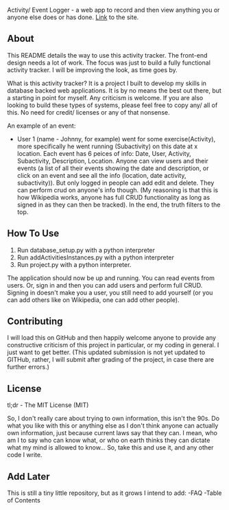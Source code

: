Activity/ Event Logger - a web app to record and then view anything you or anyone else does or has done. 
[Link](http://ec2-54-157-225-246.compute-1.amazonaws.com "Activity Logger on Amazon Lightsail") to the site. 

## About

This README details the way to use this activity tracker. The front-end design needs a lot of work. 
The focus was just to build a fully functional activity tracker. I will be improving the look, as time goes by.

What is this activity tracker? It is a 
project I built to develop my skills in database backed web applications. It is by no 
means the best out there, but a starting in point for myself. Any criticism is welcome. 
If you are also looking to build these types of systems, please feel free to copy any/ all of this. 
No need for credit/ licenses or any of that nonsense. 

An example of an event:
- User 1 (name - Johnny, for example) went for some exercise(Activity), more specifically he went running (Subactivity) on this date at x location. Each event has 6 peices of info: 
Date, User, Activity, Subactivity, Description, Location.
Anyone can view users and their events (a list of all their events showing 
the date and description, or click on an event and see all the info (location, date
activity, subactivity)). But only logged in people can add edit and delete. They can 
perform crud on anyone's info though. (My reasoning is that this is how Wikipedia works, anyone has full CRUD functionality as long as signed in as they can then be tracked). In the end, the truth filters to the top. 


## How To Use

1. Run database_setup.py with a python interpreter
2. Run addActivitiesInstances.py with a python interpreter
3. Run project.py with a python interpreter. 

The application should now be up and running. You can read events from users. Or, sign in and then 
you can add users and perform full CRUD. 
Signing in doesn't make you a user, you still need to add yourself (or you can add others like on Wikipedia, one can add other people). 


## Contributing

I will load this on GitHub and then happily welcome anyone to provide any constructive 
criticism of this project in particular, or my coding in general. I just want to get better. 
(This updated submission is not yet updated to GITHub, rather, I will submit after grading of the project, in case there are further errors.)


## License

tl;dr - The MIT License (MIT)

So, I don't really care about trying to own information, this isn't the 90s.
Do what you like with this or anything else as I don't think anyone can actually own information, just because current laws say that they can. I mean, who am I to say who can
know what, or who on earth thinks they can dictate what my mind is allowed to know...
So, take this and use it, and any other code I write. 


## Add Later

This is still a tiny little repository, but as it grows I intend to add:
-FAQ
-Table of Contents
